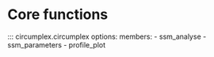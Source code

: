 # Core functions

::: circumplex.circumplex
    options:
      members:
        - ssm_analyse
        - ssm_parameters
        - profile_plot



